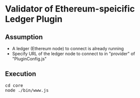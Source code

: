 <!--
 Copyright 2019-2020 Fujitsu Laboratories Ltd.
 SPDX-License-Identifier: Apache-2.0
 
 README.md
-->
# Validator of Ethereum-speicific Ledger Plugin 

## Assumption
- A ledger (Ethereum node) to connect is already running
- Specify URL of the ledger node to connect to in "provider" of "PluginConfig.js"

## Execution
<pre>
cd core
node ./bin/www.js 
</pre>
